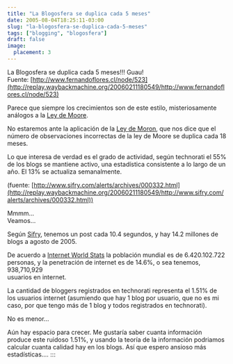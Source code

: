 ```yaml
---
title: "La Blogosfera se duplica cada 5 meses"
date: 2005-08-04T18:25:11-03:00
slug: "la-blogosfera-se-duplica-cada-5-meses"
tags: ["blogging", "blogosfera"]
draft: false
image:
  placement: 3
---
```

 
La Blogosfera se duplica cada 5 meses!!! Guau!\
Fuente: [http://www.fernandoflores.cl/node/523](http://replay.waybackmachine.org/20060211180549/http://www.fernandoflores.cl/node/523)

Parece que siempre los crecimientos son de este estilo, misteriosamente
análogos a la [Ley de Moore](http://replay.waybackmachine.org/20060211180549/http://en.wikipedia.org/wiki/Moores_Law).

No estaremos ante la aplicación de la [Ley de Moron](http://replay.waybackmachine.org/20060211180549/http://en.wikipedia.org/wiki/Moron%27s_law),
que nos dice que el número de observaciones incorrectas de la ley de
Moore se duplica cada 18 meses.

Lo que interesa de verdad es el grado de actividad, según technorati el
55% de los blogs se mantiene activo, una estadística consistente a lo
largo de un año. El 13% se actualiza semanalmente.

(fuente: [http://www.sifry.com/alerts/archives/000332.html](http://replay.waybackmachine.org/20060211180549/http://www.sifry.com/alerts/archives/000332.html))

Mmmm\...\
Veamos\...

Según [Sifry](http://replay.waybackmachine.org/20060211180549/http://www.sifry.com/alerts/), tenemos un post cada 10.4 segundos, y hay 14.2 millones de blogs a
agosto de 2005.

De acuerdo a [Internet World Stats](http://replay.waybackmachine.org/20060211180549/http://www.internetworldstats.com/)
la población mundial es de 6.420.102.722 personas, y la penetración de
internet es de 14.6%, o sea tenemos, 938,710,929\
usuarios en internet.

La cantidad de bloggers registrados en technorati representa el 1.51% de
los usuarios internet (asumiendo que hay 1 blog por usuario, que no es
mi caso, por que tengo más de 1 blog y todos registrados en technorati).

No es menor\...

Aún hay espacio para crecer. Me gustaría saber cuanta información
produce este ruidoso 1.51%, y usando la teoría de la información
podriamos calcular cuanta calidad hay en los blogs. Así que espero
ansioso más estadísticas\....
:::
